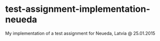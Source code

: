# test-assignment-implementation-neueda
My implementation of a test assignment for Neueda, Latvia @ 25.01.2015
